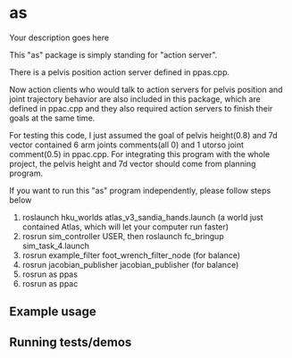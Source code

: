 # as

Your description goes here

This "as" package is simply standing for "action server".

There is a pelvis position action server defined in ppas.cpp.

Now action clients who would talk to action servers for pelvis position and 
joint trajectory behavior are also included in this package, which are defined 
in ppac.cpp and they also required action servers to finish their goals at the same 
time.

For testing this code, I just assumed the goal of pelvis height(0.8) and 7d vector contained
6 arm joints comments(all 0) and 1 utorso joint comment(0.5) in ppac.cpp. For integrating this 
program with the whole project, the pelvis height and 7d vector should come from 
planning program.

If you want to run this "as" program independently, please follow steps below
1. roslaunch hku_worlds atlas_v3_sandia_hands.launch (a world just contained Atlas, which will let your computer run faster)
2. rosrun sim_controller USER, then roslaunch fc_bringup sim_task_4.launch 
3. rosrun example_filter foot_wrench_filter_node (for balance)
4. rosrun jacobian_publisher jacobian_publisher (for balance)
5. rosrun as ppas
6. rosrun as ppac

## Example usage

## Running tests/demos
    
